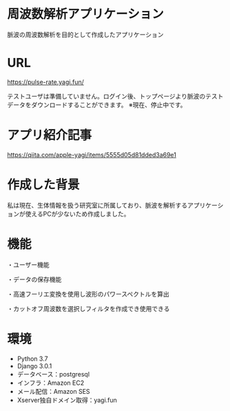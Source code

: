 # 周波数解析アプリケーション
脈波の周波数解析を目的として作成したアプリケーション
# URL
https://pulse-rate.yagi.fun/

テストユーザは準備していません。ログイン後、トップページより脈波のテストデータをダウンロードすることができます。
※現在、停止中です。

# アプリ紹介記事
https://qiita.com/apple-yagi/items/5555d05d81dded3a69e1

# 作成した背景
私は現在、生体情報を扱う研究室に所属しており、脈波を解析するアプリケーションが使えるPCが少ないため作成しました。

# 機能
・ユーザー機能

・データの保存機能

・高速フーリエ変換を使用し波形のパワースペクトルを算出

・カットオフ周波数を選択しフィルタを作成でき使用できる
# 環境
* Python 3.7
* Django 3.0.1
* データベース：postgresql
* インフラ：Amazon EC2
* メール配信：Amazon SES
* Xserver独自ドメイン取得：yagi.fun
